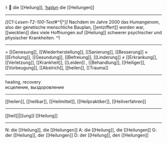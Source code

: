 ⚕️ 🔴 die [[Heilung]], [ˈhaɪ̯lʊŋ](https://youglish.com/pronounce/Heilung/german)
die [[Heilungen]]

---
*[[C1-Lesen-T2-100-Text#^1|^]]* Nachdem im Jahre 2000 das Humangenom, also der genetische menschliche Bauplan, [[entziffert]] worden war, [[weckten]] dies viele Hoffnungen auf [[Heilung]] schwerer psychischer und physischer Krankheiten. ^1


---
= [[Genesung]], [[Wiederherstellung]], [[Sanierung]], [[Besserung]]
≈ [[Erholung]], [[Gesundung]], [[Befreiung]], [[Linderung]]
≠ [[Erkrankung]], [[Verletzung]], [[Krankheit]], [[Leiden]]
, [[Behandlung]], [[Heiliger]], [[Vorbeugung]], [[Abstrich]], [[heilen]], [[Trauma]]

---
healing, recovery  
исцеление, выздоровление

---
[[heilen]], [[heilbar]], [[Heilmittel]], [[Heilpraktiker]], [[Heilverfahren]]

---
[[heil]]|[[ung]]
[[Heilung]]


---
N: die [[Heilung]], die [[Heilungen]]
A: die [[Heilung]], die [[Heilungen]]
G: der [[Heilung]], der [[Heilungen]]
D: der [[Heilung]], den [[Heilungen]]
